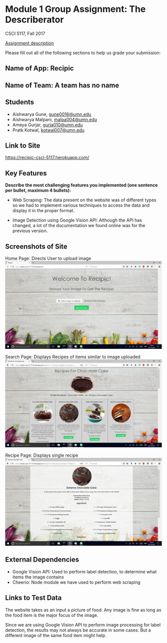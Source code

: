 # Module 1 Group Assignment: The Describerator

CSCI 5117, Fall 2017

[Assignment description](https://docs.google.com/document/d/1956Z3EZJi9RWU6JqPHEh5ZZBmDOKFex-HtsBLz66tt4/edit#)

Please fill out all of the following sections to help us grade your submission:


## Name of App: Recipic


## Name of Team: A team has no name


## Students

* Aishwarya Gune, gune0016@umn.edu
* Aishwarya Malpani, malpa004@umn.edu
* Ameya Gurjar, gurja010@umn.edu
* Pratk Kotwal, kotwal007@umn.edu


## Link to Site

<https://recipic-csci-5117.herokuapp.com/>


## Key Features

**Describe the most challenging features you implemented
(one sentence per bullet, maximum 4 bullets):**

* Web Scraping: The data present on the website was of different types so we had to implement various techniques to access the data and display it in the proper format. 

* Image Detection using Google Vision API: Although the API has changed, a lot of the documentation we found online was for the previous version.


## Screenshots of Site

Home Page: Directs User to upload image
![](/Screenshot1.png)

Search Page: Displays Recipes of items similar to image uploaded
![](/Screenshot2.png)

Recipe Page: Displays single recipe
![](/Screenshot3.png)


## External Dependencies

* Google Vision API: Used to perform label detection, to determine what items the image contains
* Cheerio: Node module we have used to perform web scraping

## Links to Test Data

The website takes as an input a picture of food. Any image is fine as long as the food item is the major focus of the image.

Since we are using Google Vision API to perform image processing for label detection, the results may not always be accurate in some cases. But a different image of the same food item might help.
